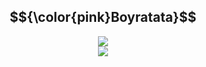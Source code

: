  ## $${\color{pink}Boyratata}$$

<div align="center">
  <img src="https://gifdb.com/images/high/pixel-art-starry-night-background-tdtkgqs3ds5vmtrm.gif">
  <br>
  <img src="https://img.shields.io/github/languages/top/boyratata/song?color=pink">
